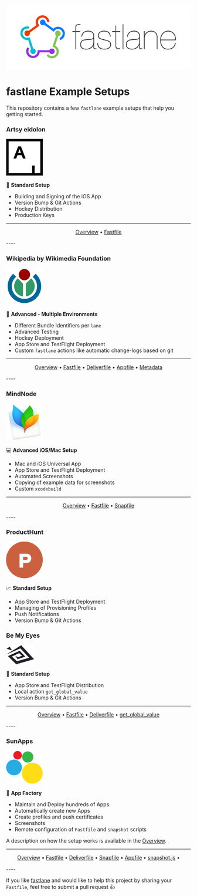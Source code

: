 <h3 align="center">
  <img src="Logos/fastlane_text.png" alt="fastlane Logo" />
</h3>

fastlane Example Setups
=======================

This repository contains a few `fastlane` example setups that help you getting started.

### Artsy eidolon
![Artsy](Logos/Artsy.png)

:green_heart: **Standard Setup**

- Building and Signing of the iOS App
- Version Bump & Git Actions
- Hockey Distribution
- Production Keys

----

<p align="center">
  <a href="/Artsy/eidolon">Overview</a> &bull; 
  <a href="/Artsy/eidolon/Fastfile">Fastfile</a>
</p>
----

### Wikipedia by Wikimedia Foundation
![Wikmedia Logo](Logos/Wikimedia.png)

:green_book: **Advanced - Multiple Environments**

- Different Bundle Identifiers per `lane`
- Advanced Testing
- Hockey Deployment
- App Store and TestFlight Deployment
- Custom `fastlane` actions like automatic change-logs based on git

----

<p align="center">
  <a href="/Wikipedia/">Overview</a> &bull; 
  <a href="/Wikipedia/Fastfile">Fastfile</a> &bull; 
  <a href="/Wikipedia/Deliverfile">Deliverfile</a> &bull; 
  <a href="/Wikipedia/Appfile">Appfile</a> &bull; 
  <a href="/Wikipedia/metadata/">Metadata</a>
</p>
----

### MindNode
![MindNode](Logos/MindNode.png)

:computer: **Advanced iOS/Mac Setup**

- Mac and iOS Universal App
- App Store and TestFlight Deployment
- Automated Screenshots
- Copying of example data for screenshots
- Custom `xcodebuild`

----

<p align="center">
  <a href="/MindNode/">Overview</a> &bull; 
  <a href="/MindNode/Fastfile">Fastfile</a> &bull; 
  <a href="/Wikipedia/Snapfile">Snapfile</a>
</p>
----

### ProductHunt
![ProductHunt Logo](Logos/ProductHunt.png)

:chart_with_upwards_trend: **Standard Setup**

- App Store and TestFlight Deployment
- Managing of Provisioning Profiles
- Push Notifications
- Version Bump & Git Actions


### Be My Eyes
![Be My Eyes Logo](Logos/BeMyEyes.png)

:eyes: **Standard Setup**

- App Store and TestFlight Distribution
- Local action `get_global_value`
- Version Bump & Git Actions

----

<p align="center">
  <a href="/BeMyEyes/">Overview</a> &bull; 
  <a href="/BeMyEyes/Fastfile">Fastfile</a> &bull; 
  <a href="/BeMyEyes/Deliverfile">Deliverfile</a> &bull; 
  <a href="/BeMyEyes/actions/get_global_value.rb">get_global_value</a>
</p>
----

### SunApps
![SunApps](Logos/SunApps.png)

:wrench: **App Factory**

- Maintain and Deploy hundreds of Apps
- Automatically create new Apps
- Create profiles and push certificates
- Screenshots
- Remote configuration of `Fastfile` and `snapshot` scripts

A description on how the setup works is available in the [Overview](/SunApps).

----

<p align="center">
  <a href="/SunApps/">Overview</a> &bull; 
  <a href="/SunApps/Fastfile">Fastfile</a> &bull; 
  <a href="/SunApps/Deliverfile">Deliverfile</a> &bull; 
  <a href="/SunApps/Snapfile">Snapfile</a> &bull; 
  <a href="/SunApps/Appfile">Appfile</a> &bull;
  <a href="/SunApps/snapshot.js">snapshot.js</a> &bull;
</p>
----

If you like [fastlane](https://fastlane.tools) and would like to help this project by sharing your `Fastfile`, feel free to submit a pull request :+1:

